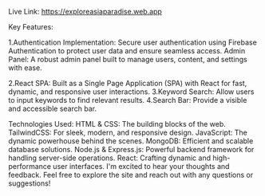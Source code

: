 

Live Link: https://exploreasiaparadise.web.app

Key Features:

1.Authentication Implementation: Secure user authentication using Firebase Authentication to protect user data and ensure seamless access.
Admin Panel: A robust admin panel built to manage users, content, and settings with ease.

2.React SPA: Built as a Single Page Application (SPA) with React for fast, dynamic, and responsive user interactions.
3.Keyword Search: Allow users to input keywords to find relevant results.
4.Search Bar: Provide a visible and accessible search bar.
 

Technologies Used:
HTML & CSS: The building blocks of the web.
TailwindCSS: For sleek, modern, and responsive design.
JavaScript​: The dynamic powerhouse behind the scenes.
MongoDB: Efficient and scalable database solutions.
Node.js & Express.js: Powerful backend framework for handling server-side operations.
React: Crafting dynamic and high-performance user interfaces.
I'm excited to hear your thoughts and feedback. Feel free to explore the site and reach out with any questions or suggestions!
